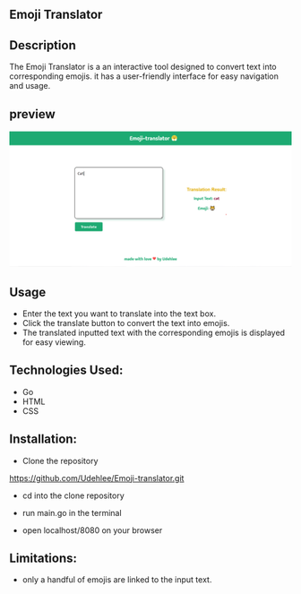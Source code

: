 ## Emoji Translator

## Description
The Emoji Translator is a an interactive tool designed to convert text into corresponding emojis. it has a user-friendly interface for easy 
navigation and usage.

## preview

![image-translator-image](public/images/image-translator.png)



## Usage
- Enter the text you want to translate into the text box.
- Click the translate button to convert the text into emojis.
-  The translated inputted text with the corresponding emojis is displayed for easy viewing.

## Technologies Used:
- Go 
- HTML
- CSS


## Installation:
- Clone the repository

https://github.com/Udehlee/Emoji-translator.git


- cd into the clone repository

- run main.go in the terminal

- open localhost/8080 on your browser

## Limitations:
- only a handful of emojis are linked to the input text.



